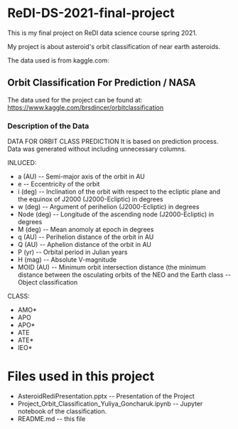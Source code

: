 # ReDI-DS-2021-final-project
This is my final project on ReDI data science course spring 2021.

My project is about asteroid's orbit classification of near earth asteroids.

The data used is from kaggle.com:

## Orbit Classification For Prediction / NASA
The data used for the project can be found at: https://www.kaggle.com/brsdincer/orbitclassification

### Description of the Data

DATA FOR ORBIT CLASS PREDICTION
It is based on prediction process.
Data was generated without including unnecessary columns.

INLUCED:

* a (AU) -- Semi-major axis of the orbit in AU
* e -- Eccentricity of the orbit
* i (deg) -- Inclination of the orbit with respect to the ecliptic plane and the equinox of 
J2000 (J2000-Ecliptic) in degrees
* w (deg) -- Argument of perihelion (J2000-Ecliptic) in degrees
* Node (deg) -- Longitude of the ascending node (J2000-Ecliptic) in degrees
* M (deg) -- Mean anomoly at epoch in degrees
* q (AU) -- Perihelion distance of the orbit in AU
* Q (AU) -- Aphelion distance of the orbit in AU
* P (yr) -- Orbital period in Julian years
* H (mag) -- Absolute V-magnitude
* MOID (AU) -- Minimum orbit intersection distance (the minimum distance between the osculating orbits of the NEO and the Earth
class -- Object classification

CLASS:

* AMO*
* APO
* APO*
* ATE
* ATE*
* IEO*

# Files used in this project

* AsteroidRediPresentation.pptx -- Presentation of the Project
* Project_Orbit_Classification_Yuliya_Goncharuk.ipynb -- Jupyter notebook of the classification.
* README.md -- this file
